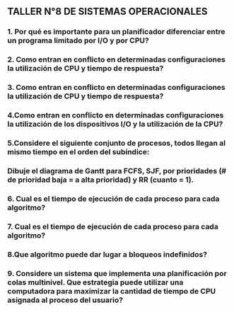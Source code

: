 ## TALLER N°8 DE SISTEMAS OPERACIONALES

### 1. Por qué es importante para un planificador diferenciar entre un programa limitado por I/O y por CPU?


### 2. Como entran en conflicto en determinadas configuraciones la utilización de CPU y tiempo de respuesta?



### 3. Como entran en conflicto en determinadas configuraciones la utilización de CPU y tiempo de respuesta?


### 4.Como entran en conflicto en determinadas configuraciones la utilización de los dispositivos I/O  y la utilización de la CPU?



### 5.Considere el siguiente conjunto de procesos, todos llegan al mismo tiempo en el orden del  subíndice:


### Dibuje el diagrama de Gantt para FCFS, SJF, por prioridades (# de prioridad baja = a alta  prioridad) y RR (cuanto = 1).



### 6. Cual es el tiempo de ejecución de cada proceso para cada algoritmo?


### 7. Cual es el tiempo de ejecución de cada proceso para cada algoritmo?


### 8.Que algoritmo puede dar lugar a bloqueos indefinidos?


### 9. Considere un sistema que implementa una planificación por colas multinivel. Que estrategia puede utilizar una computadora para maximizar la cantidad de tiempo de CPU asignada al  proceso del usuario?
